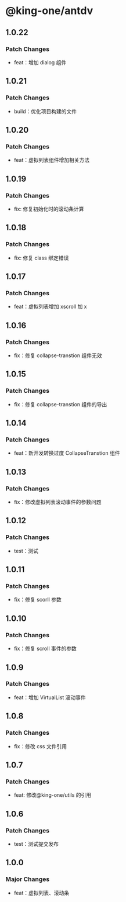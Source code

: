 # @king-one/antdv

## 1.0.22

### Patch Changes

- feat：增加 dialog 组件

## 1.0.21

### Patch Changes

- build：优化项目构建的文件

## 1.0.20

### Patch Changes

- feat：虚拟列表组件增加相关方法

## 1.0.19

### Patch Changes

- fix: 修复初始化时的滚动条计算

## 1.0.18

### Patch Changes

- fix: 修复 class 绑定错误

## 1.0.17

### Patch Changes

- feat：虚拟列表增加 xscroll 加 x

## 1.0.16

### Patch Changes

- fix：修复 collapse-transtion 组件无效

## 1.0.15

### Patch Changes

- fix：修复 collapse-transtion 组件的导出

## 1.0.14

### Patch Changes

- feat：新开发转换过度 CollapseTranstion 组件

## 1.0.13

### Patch Changes

- fix：修改虚拟列表滚动事件的参数问题

## 1.0.12

### Patch Changes

- test：测试

## 1.0.11

### Patch Changes

- fix：修复 scorll 参数

## 1.0.10

### Patch Changes

- fix：修复 scroll 事件的参数

## 1.0.9

### Patch Changes

- feat：增加 VirtualList 滚动事件

## 1.0.8

### Patch Changes

- fix：修改 css 文件引用

## 1.0.7

### Patch Changes

- feat: 修改@king-one/utils 的引用

## 1.0.6

### Patch Changes

- test：测试提交发布

## 1.0.0

### Major Changes

- feat：虚拟列表、滚动条
